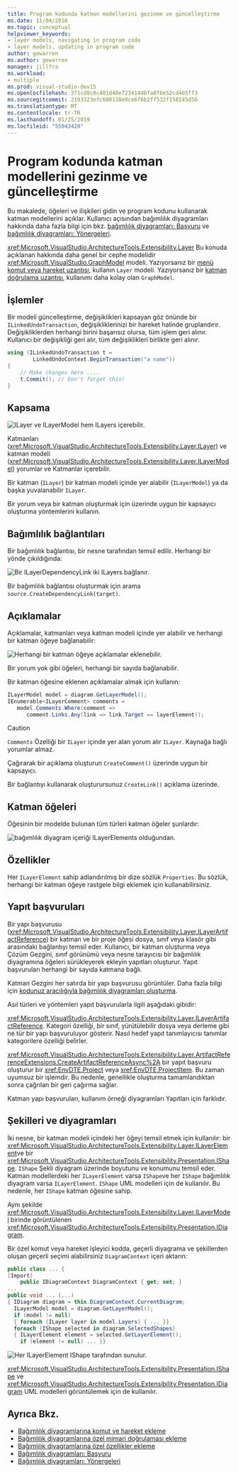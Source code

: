 ```yaml
---
title: Program kodunda katman modellerini gezinme ve güncelleştirme
ms.date: 11/04/2016
ms.topic: conceptual
helpviewer_keywords:
- layer models, navigating in program code
- layer models, updating in program code
author: gewarren
ms.author: gewarren
manager: jillfra
ms.workload:
- multiple
ms.prod: visual-studio-dev15
ms.openlocfilehash: 371cd8c0c401d48e7234144bfa8f6e52cd405ff3
ms.sourcegitcommit: 2193323efc608118e0ce6f6b2ff532f158245d56
ms.translationtype: MT
ms.contentlocale: tr-TR
ms.lasthandoff: 01/25/2019
ms.locfileid: "55043420"
---
```

# <a name="navigate-and-update-layer-models-in-program-code"></a>Program kodunda katman modellerini gezinme ve güncelleştirme

Bu makalede, öğeleri ve ilişkileri gidin ve program kodunu kullanarak katman modellerini açıklar. Kullanıcı açısından bağımlılık diyagramları hakkında daha fazla bilgi için bkz. [bağımlılık diyagramları: Başvuru](../modeling/layer-diagrams-reference.md) ve [bağımlılık diyagramları: Yönergeleri](../modeling/layer-diagrams-guidelines.md).

<xref:Microsoft.VisualStudio.ArchitectureTools.Extensibility.Layer> Bu konuda açıklanan hakkında daha genel bir cephe modelidir <xref:Microsoft.VisualStudio.GraphModel> modeli. Yazıyorsanız bir [menü komut veya hareket uzantısı](../modeling/add-commands-and-gestures-to-layer-diagrams.md), kullanın `Layer` modeli. Yazıyorsanız bir [katman doğrulama uzantısı](../modeling/add-custom-architecture-validation-to-layer-diagrams.md), kullanımı daha kolay olan `GraphModel`.

## <a name="transactions"></a>İşlemler

Bir modeli güncelleştirme, değişiklikleri kapsayan göz önünde bir `ILinkedUndoTransaction`, değişikliklerinizi bir hareket halinde gruplandırır. Değişikliklerden herhangi birini başarısız olursa, tüm işlem geri alınır. Kullanıcı bir değişikliği geri alır, tüm değişiklikleri birlikte geri alınır.

```csharp
using (ILinkedUndoTransaction t =
        LinkedUndoContext.BeginTransaction("a name"))
{
    // Make changes here ....
    t.Commit(); // Don't forget this!
}
```

## <a name="containment"></a>Kapsama

![ILayer ve ILayerModel hem ILayers içerebilir.](../modeling/media/layerapi_containment.png)

Katmanları (<xref:Microsoft.VisualStudio.ArchitectureTools.Extensibility.Layer.ILayer>) ve katman modeli (<xref:Microsoft.VisualStudio.ArchitectureTools.Extensibility.Layer.ILayerModel>) yorumlar ve Katmanlar içerebilir.

Bir katman (`ILayer`) bir katman modeli içinde yer alabilir (`ILayerModel`) ya da başka yuvalanabilir `ILayer`.

Bir yorum veya bir katman oluşturmak için üzerinde uygun bir kapsayıcı oluşturma yöntemlerini kullanın.

## <a name="dependency-links"></a>Bağımlılık bağlantıları

Bir bağımlılık bağlantısı, bir nesne tarafından temsil edilir. Herhangi bir yönde çıkıldığında:

![Bir ILayerDependencyLink iki ILayers bağlanır.](../modeling/media/layerapi_dependency.png)

Bir bağımlılık bağlantısı oluşturmak için arama `source.CreateDependencyLink(target)`.

## <a name="comments"></a>Açıklamalar

Açıklamalar, katmanları veya katman modeli içinde yer alabilir ve herhangi bir katman öğeye bağlanabilir:

![Herhangi bir katman öğeye açıklamalar eklenebilir.](../modeling/media/layerapi_comments.png)

Bir yorum yok gibi öğeleri, herhangi bir sayıda bağlanabilir.

Bir katman öğesine eklenen açıklamalar almak için kullanın:

```csharp
ILayerModel model = diagram.GetLayerModel();
IEnumerable<ILayerComment> comments =
   model.Comments.Where(comment =>
      comment.Links.Any(link => link.Target == layerElement));
```

> [!CAUTION]
> `Comments` Özelliği bir `ILayer` içinde yer alan yorum alır `ILayer`. Kaynağa bağlı yorumlar almaz.

Çağırarak bir açıklama oluşturun `CreateComment()` üzerinde uygun bir kapsayıcı.

Bir bağlantıyı kullanarak oluşturursunuz `CreateLink()` açıklama üzerinde.

## <a name="layer-elements"></a>Katman öğeleri

Öğesinin bir modelde bulunan tüm türleri katman öğeler şunlardır:

![bağımlılık diyagram içeriği ILayerElements olduğundan.](../modeling/media/layerapi_layerelements.png)

## <a name="properties"></a>Özellikler

Her `ILayerElement` sahip adlandırılmış bir dize sözlük `Properties`. Bu sözlük, herhangi bir katman öğeye rastgele bilgi eklemek için kullanabilirsiniz.

## <a name="artifact-references"></a>Yapıt başvuruları

Bir yapı başvurusu (<xref:Microsoft.VisualStudio.ArchitectureTools.Extensibility.Layer.ILayerArtifactReference>) bir katman ve bir proje öğesi dosya, sınıf veya klasör gibi arasındaki bağlantıyı temsil eder. Kullanıcı, bir katman oluşturma veya Çözüm Gezgini, sınıf görünümü veya nesne tarayıcısı bir bağımlılık diyagramına öğeleri sürükleyerek ekleyin yapıtları oluşturur. Yapıt başvuruları herhangi bir sayıda katmana bağlı.

Katman Gezgini her satırda bir yapı başvurusu görüntüler. Daha fazla bilgi için [kodunuz aracılığıyla bağımlılık diyagramları oluşturma](../modeling/create-layer-diagrams-from-your-code.md).

Asıl türleri ve yöntemleri yapıt başvurularla ilgili aşağıdaki gibidir:

<xref:Microsoft.VisualStudio.ArchitectureTools.Extensibility.Layer.ILayerArtifactReference>. Kategori özelliği, bir sınıf, yürütülebilir dosya veya derleme gibi ne tür bir yapı başvuruluyor gösterir. Nasıl hedef yapıt tanımlayıcısı tanımlar kategorilere özelliği belirler.

<xref:Microsoft.VisualStudio.ArchitectureTools.Extensibility.Layer.ArtifactReferenceExtensions.CreateArtifactReferenceAsync%2A> bir yapıt başvuru oluşturur bir <xref:EnvDTE.Project> veya <xref:EnvDTE.ProjectItem>. Bu zaman uyumsuz bir işlemdir. Bu nedenle, genellikle oluşturma tamamlandıktan sonra çağrılan bir geri çağırma sağlar.

Katman yapı başvuruları, kullanım örneği diyagramları Yapıtları için farklıdır.

## <a name="shapes-and-diagrams"></a>Şekilleri ve diyagramları

İki nesne, bir katman modeli içindeki her öğeyi temsil etmek için kullanılır: bir <xref:Microsoft.VisualStudio.ArchitectureTools.Extensibility.Layer.ILayerElement>ve bir <xref:Microsoft.VisualStudio.ArchitectureTools.Extensibility.Presentation.IShape>. `IShape` Şekli diyagram üzerinde boyutunu ve konumunu temsil eder. Katman modellerdeki her `ILayerElement` varsa `IShape`ve her `IShape` bağımlılık diyagram varsa `ILayerElement`. `IShape` UML modelleri için de kullanılır. Bu nedenle, her `IShape` katman öğesine sahip.

Aynı şekilde <xref:Microsoft.VisualStudio.ArchitectureTools.Extensibility.Layer.ILayerModel> birinde görüntülenen <xref:Microsoft.VisualStudio.ArchitectureTools.Extensibility.Presentation.IDiagram>.

Bir özel komut veya hareket işleyici kodda, geçerli diyagrama ve şekillerden oluşan geçerli seçimi alabilirsiniz `DiagramContext` içeri aktarın:

```csharp
public class ... {
[Import]
    public IDiagramContext DiagramContext { get; set; }
...
public void ... (...)
{ IDiagram diagram = this.DiagramContext.CurrentDiagram;
  ILayerModel model = diagram.GetLayerModel();
  if (model != null)
  { foreach (ILayer layer in model.Layers) { ... }}
  foreach (IShape selected in diagram.SelectedShapes)
  { ILayerElement element = selected.GetLayerElement();
    if (element != null) ... }}
```

![Her ILayerElement IShape tarafından sunulur.](../modeling/media/layerapi_shapes.png)

<xref:Microsoft.VisualStudio.ArchitectureTools.Extensibility.Presentation.IShape> ve <xref:Microsoft.VisualStudio.ArchitectureTools.Extensibility.Presentation.IDiagram> UML modelleri görüntülemek için de kullanılır.

## <a name="see-also"></a>Ayrıca Bkz.

- [Bağımlılık diyagramlarına komut ve hareket ekleme](../modeling/add-commands-and-gestures-to-layer-diagrams.md)
- [Bağımlılık diyagramlarına özel mimari doğrulaması ekleme](../modeling/add-custom-architecture-validation-to-layer-diagrams.md)
- [Bağımlılık diyagramlarına özel özellikler ekleme](../modeling/add-custom-properties-to-layer-diagrams.md)
- [Bağımlılık diyagramları: Başvuru](../modeling/layer-diagrams-reference.md)
- [Bağımlılık diyagramları: Yönergeleri](../modeling/layer-diagrams-guidelines.md)
